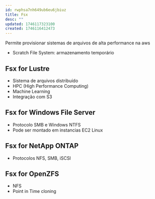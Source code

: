 ```yaml
---
id: rwphsa7nh649ub6eu6jbiuz
title: Fsx
desc: ""
updated: 1746117323100
created: 1746116412473
---
```


Permite provisionar sistemas de arquivos de alta performance na aws

- Scratch File System: armazenamento temporário

## Fsx for Lustre

- Sistema de arquivos distribuído
- HPC (High Performance Computing)
- Machine Learning
- Integração com S3

## Fsx for Windows File Server

- Protocolo SMB e Windows NTFS
- Pode ser montado em instancias EC2 Linux

## Fsx for NetApp ONTAP

- Protocolos NFS, SMB, iSCSI

## Fsx for OpenZFS

- NFS
- Point in Time cloning
